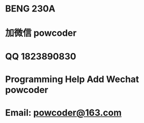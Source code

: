 # BENG 230A
# 加微信 powcoder

# QQ 1823890830

# Programming Help Add Wechat powcoder

# Email: powcoder@163.com

